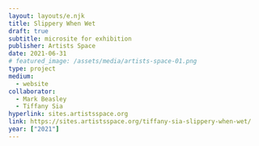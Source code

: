 ```yaml
---
layout: layouts/e.njk
title: Slippery When Wet
draft: true
subtitle: microsite for exhibition
publisher: Artists Space
date: 2021-06-31
# featured_image: /assets/media/artists-space-01.png
type: project
medium:
  - website
collaborator:
  - Mark Beasley
  - Tiffany Sia
hyperlink: sites.artistsspace.org
link: https://sites.artistsspace.org/tiffany-sia-slippery-when-wet/
year: ["2021"]
---
```

